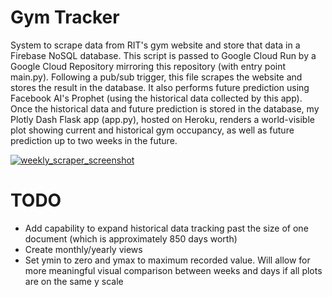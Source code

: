 # Gym Tracker

System to scrape data from RIT's gym website and store that data in a Firebase NoSQL database. This script is passed to Google Cloud Run by a Google Cloud Repository mirroring this repository (with entry point main.py). Following a pub/sub trigger, this file scrapes the website and stores the result in the database. It also performs future prediction using Facebook AI's Prophet (using the historical data collected by this app). Once the historical data and future prediction is stored in the database, my Plotly Dash Flask app (app.py), hosted on Heroku, renders a world-visible plot showing current and historical gym occupancy, as well as future prediction up to two weeks in the future.

[![weekly_scraper_screenshot](https://user-images.githubusercontent.com/12617237/200126249-5e125ac1-028f-4360-ba31-cff9d348d956.png)](https://www.nickgardner.us/gym_tracker.html)

# TODO

- Add capability to expand historical data tracking past the size of one document (which is approximately 850 days worth)
- Create monthly/yearly views
- Set ymin to zero and ymax to maximum recorded value. Will allow for more meaningful visual comparison between weeks and days if all plots are on the same y scale

